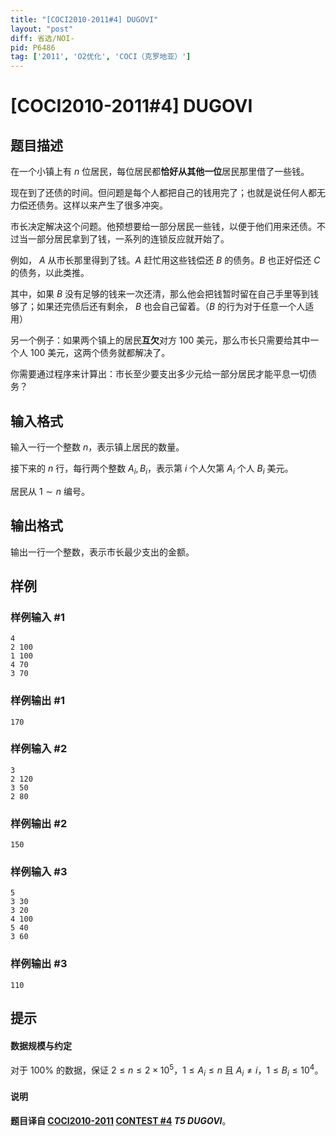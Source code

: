 ```yaml
---
title: "[COCI2010-2011#4] DUGOVI"
layout: "post"
diff: 省选/NOI-
pid: P6486
tag: ['2011', 'O2优化', 'COCI（克罗地亚）']
---
```

# [COCI2010-2011#4] DUGOVI
## 题目描述

在一个小镇上有 $n$ 位居民，每位居民都**恰好从其他一位**居民那里借了一些钱。

现在到了还债的时间。但问题是每个人都把自己的钱用完了；也就是说任何人都无力偿还债务。这样以来产生了很多冲突。

市长决定解决这个问题。他预想要给一部分居民一些钱，以便于他们用来还债。不过当一部分居民拿到了钱，一系列的连锁反应就开始了。

例如， $A$ 从市长那里得到了钱。$A$ 赶忙用这些钱偿还 $B$ 的债务。$B$ 也正好偿还 $C$ 的债务，以此类推。

其中，如果 $B$ 没有足够的钱来一次还清，那么他会把钱暂时留在自己手里等到钱够了；如果还完债后还有剩余， $B$ 也会自己留着。（$B$ 的行为对于任意一个人适用）

另一个例子：如果两个镇上的居民**互欠**对方 $100$ 美元，那么市长只需要给其中一个人 $100$ 美元，这两个债务就都解决了。

你需要通过程序来计算出：市长至少要支出多少元给一部分居民才能平息一切债务？
## 输入格式

输入一行一个整数 $n$，表示镇上居民的数量。

接下来的 $n$ 行，每行两个整数 $A_i,B_i$，表示第 $i$ 个人欠第 $A_i$ 个人 $B_i$ 美元。

居民从 $1\sim n$ 编号。
## 输出格式

输出一行一个整数，表示市长最少支出的金额。
## 样例

### 样例输入 #1
```
4
2 100
1 100
4 70
3 70
```
### 样例输出 #1
```
170
```
### 样例输入 #2
```
3
2 120
3 50
2 80
```
### 样例输出 #2
```
150
```
### 样例输入 #3
```
5
3 30
3 20
4 100
5 40
3 60
```
### 样例输出 #3
```
110
```
## 提示

#### 数据规模与约定

对于 $100\%$ 的数据，保证 $2\le n\le 2\times 10^5$，$1\le A_i\le n$ 且 $A_i\neq i$，$1\le B_i\le 10^4$。

#### 说明

**题目译自 [COCI2010-2011](https://hsin.hr/coci/archive/2010_2011/) [CONTEST #4](https://hsin.hr/coci/archive/2010_2011/contest4_tasks.pdf) *T5 DUGOVI***。
